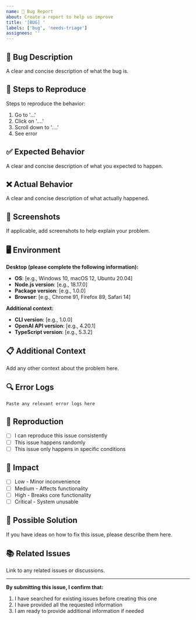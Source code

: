 ```yaml
---
name: 🐛 Bug Report
about: Create a report to help us improve
title: '[BUG] '
labels: ['bug', 'needs-triage']
assignees: ''
---
```


## 🐛 Bug Description

A clear and concise description of what the bug is.

## 🔄 Steps to Reproduce

Steps to reproduce the behavior:

1. Go to '...'
2. Click on '....'
3. Scroll down to '....'
4. See error

## ✅ Expected Behavior

A clear and concise description of what you expected to happen.

## ❌ Actual Behavior

A clear and concise description of what actually happened.

## 📸 Screenshots

If applicable, add screenshots to help explain your problem.

## 🖥️ Environment

**Desktop (please complete the following information):**

- **OS**: [e.g., Windows 10, macOS 12, Ubuntu 20.04]
- **Node.js version**: [e.g., 18.17.0]
- **Package version**: [e.g., 1.0.0]
- **Browser**: [e.g., Chrome 91, Firefox 89, Safari 14]

**Additional context:**

- **CLI version**: [e.g., 1.0.0]
- **OpenAI API version**: [e.g., 4.20.1]
- **TypeScript version**: [e.g., 5.3.2]

## 📋 Additional Context

Add any other context about the problem here.

## 🔍 Error Logs

```
Paste any relevant error logs here
```

## 🧪 Reproduction

- [ ] I can reproduce this issue consistently
- [ ] This issue happens randomly
- [ ] This issue only happens in specific conditions

## 🎯 Impact

- [ ] Low - Minor inconvenience
- [ ] Medium - Affects functionality
- [ ] High - Breaks core functionality
- [ ] Critical - System unusable

## 🔧 Possible Solution

If you have ideas on how to fix this issue, please describe them here.

## 📚 Related Issues

Link to any related issues or discussions.

---

**By submitting this issue, I confirm that:**

1. I have searched for existing issues before creating this one
2. I have provided all the requested information
3. I am ready to provide additional information if needed
